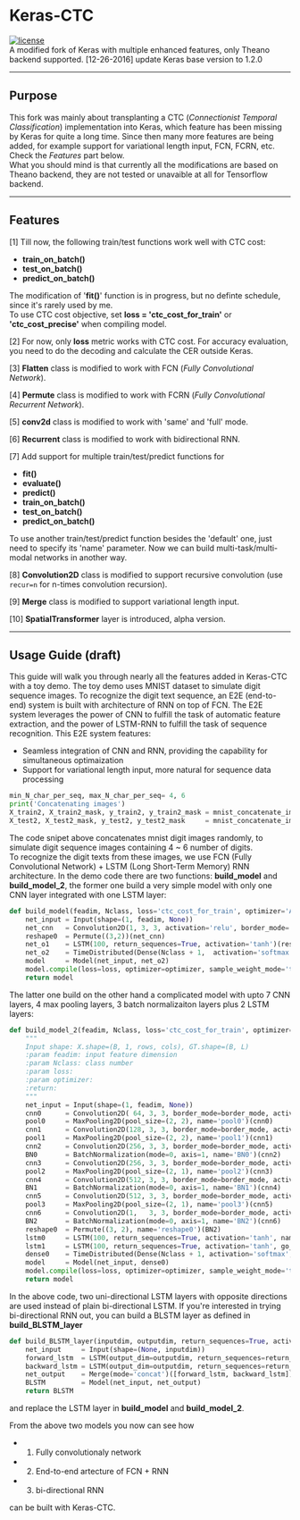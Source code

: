 # Keras-CTC
[![license](https://img.shields.io/github/license/mashape/apistatus.svg?maxAge=2592000)](https://github.com/david-leon/keras_CTC/blob/master/LICENSE)  
A modified fork of Keras with multiple enhanced features, only Theano backend supported.
[12-26-2016] update Keras base version to 1.2.0

------------------
## Purpose  
This fork was mainly about transplanting a CTC (*Connectionist Temporal Classification*) implementation into Keras, which feature has been missing by Keras for quite a long time. Since then many more features are being added, for example support for variational length input, FCN, FCRN, etc. Check the *Features* part below.  
What you should mind is that currently all the modifications are based on Theano backend, they are not tested or unavaible at all for Tensorflow backend.

------------------
## Features
[1] Till now, the following train/test functions work well with CTC cost:
  * **train_on_batch()**
  * **test_on_batch()**
  * **predict_on_batch()**

The modification of '**fit()**' function is in progress, but no definte schedule, since it's rarely used by me.  
To use CTC cost objective, set **loss = 'ctc_cost_for_train'** or **'ctc_cost_precise'** when compiling model.

[2] For now, only **loss** metric works with CTC cost. For accuracy evaluation, you need to do the decoding and calculate the CER outside Keras.

[3] **Flatten** class is modified to work with FCN (*Fully Convolutional Network*).

[4] **Permute** class is modified to work with FCRN (*Fully Convolutional Recurrent Network*).

[5] **conv2d**  class is modified to work with 'same' and 'full' mode.

[6] **Recurrent** class is modified to work with bidirectional RNN.

[7] Add support for multiple train/test/predict functions for 
  * **fit()** 
  * **evaluate()** 
  * **predict()** 
  * **train_on_batch()**
  * **test_on_batch()**
  * **predict_on_batch()**  
  
To use another train/test/predict function besides the 'default' one, just need to specify its 'name' parameter. Now we can build multi-task/multi-modal networks in another way.

[8] **Convolution2D** class is modified to support recursive convolution (use `recur=n` for n-times convolution recursion).

[9] **Merge** class is modified to support variational length input.

[10] **SpatialTransformer** layer is introduced, alpha version.

------------------
## Usage Guide (draft)
This guide will walk you through nearly all the features added in Keras-CTC with a toy demo. The toy demo uses MNIST dataset to simulate digit sequence images. To recognize the digit text sequence, an E2E (end-to-end) system is built with architecture of RNN on top of FCN. The E2E system leverages the power of CNN to fulfill the task of automatic feature extraction, and the power of LSTM-RNN to fulfill the task of sequence recognition. This E2E system features:  
* Seamless integration of CNN and RNN, providing the capability for simultaneous optimaization
* Support for variational length input, more natural for sequence data processing

```python
min_N_char_per_seq, max_N_char_per_seq= 4, 6
print('Concatenating images')
X_train2, X_train2_mask, y_train2, y_train2_mask = mnist_concatenate_image(X_train, y_train, min_N_char_per_seq, max_N_char_per_seq)
X_test2, X_test2_mask, y_test2, y_test2_mask     = mnist_concatenate_image(X_test, y_test, min_N_char_per_seq, max_N_char_per_seq)
```
The code snipet above concatenates mnist digit images randomly, to simulate digit sequence images containing 4 ~ 6 number of digits.   
To recognize the digit texts from these images, we use FCN (Fully Convolutional Network) + LSTM (Long Short-Term Memory) RNN architecture. In the demo code there are two functions: **build_model** and **build_model_2**, the former one build a very simple model with only one CNN layer integrated with one LSTM layer:
```python
def build_model(feadim, Nclass, loss='ctc_cost_for_train', optimizer='Adadelta'):
    net_input = Input(shape=(1, feadim, None))
    net_cnn   = Convolution2D(1, 3, 3, activation='relu', border_mode='valid')(net_input)   # input shape = (samples, channels, rows, cols)
    reshape0  = Permute((3,2))(net_cnn)
    net_o1    = LSTM(100, return_sequences=True, activation='tanh')(reshape0)               # input shape = (samples, timesteps, input_dim)
    net_o2    = TimeDistributed(Dense(Nclass + 1,  activation='softmax'))(net_o1)
    model     = Model(net_input, net_o2)
    model.compile(loss=loss, optimizer=optimizer, sample_weight_mode='temporal')
    return model
```
The latter one build on the other hand a complicated model with upto 7 CNN layers, 4 max pooling layers, 3 batch normalizaiton layers plus 2 LSTM layers:
```python
def build_model_2(feadim, Nclass, loss='ctc_cost_for_train', optimizer='Adadelta', border_mode='same'):
    """
    Input shape: X.shape=(B, 1, rows, cols), GT.shape=(B, L)
    :param feadim: input feature dimension
    :param Nclass: class number
    :param loss:
    :param optimizer:
    :return:
    """
    net_input = Input(shape=(1, feadim, None))
    cnn0      = Convolution2D( 64, 3, 3, border_mode=border_mode, activation='relu', name='cnn0')(net_input)
    pool0     = MaxPooling2D(pool_size=(2, 2), name='pool0')(cnn0)
    cnn1      = Convolution2D(128, 3, 3, border_mode=border_mode, activation='relu', name='cnn1')(pool0)
    pool1     = MaxPooling2D(pool_size=(2, 2), name='pool1')(cnn1)
    cnn2      = Convolution2D(256, 3, 3, border_mode=border_mode, activation='relu', name='cnn2')(pool1)
    BN0       = BatchNormalization(mode=0, axis=1, name='BN0')(cnn2)
    cnn3      = Convolution2D(256, 3, 3, border_mode=border_mode, activation='relu', name='cnn3')(BN0)
    pool2     = MaxPooling2D(pool_size=(2, 1), name='pool2')(cnn3)
    cnn4      = Convolution2D(512, 3, 3, border_mode=border_mode, activation='relu', name='cnn4')(pool2)
    BN1       = BatchNormalization(mode=0, axis=1, name='BN1')(cnn4)
    cnn5      = Convolution2D(512, 3, 3, border_mode=border_mode, activation='relu', name='cnn5')(BN1)
    pool3     = MaxPooling2D(pool_size=(2, 1), name='pool3')(cnn5)
    cnn6      = Convolution2D(1,   3, 3, border_mode=border_mode, activation='relu', name='cnn6')(pool3)
    BN2       = BatchNormalization(mode=0, axis=1, name='BN2')(cnn6)
    reshape0  = Permute((3, 2), name='reshape0')(BN2)
    lstm0     = LSTM(100, return_sequences=True, activation='tanh', name='lstm0')(reshape0)
    lstm1     = LSTM(100, return_sequences=True, activation='tanh', go_backwards=True, keep_time_order=True, name='lstm1')(lstm0)
    dense0    = TimeDistributed(Dense(Nclass + 1, activation='softmax', name='dense0'))(lstm1)
    model     = Model(net_input, dense0)
    model.compile(loss=loss, optimizer=optimizer, sample_weight_mode='temporal')
    return model
``` 
In the above code, two uni-directional LSTM layers with opposite directions are used instead of plain bi-directional LSTM. If you're interested in trying bi-directional RNN out, you can build a BLSTM layer as defined in **build_BLSTM_layer**
```python
def build_BLSTM_layer(inputdim, outputdim, return_sequences=True, activation='tanh'):
    net_input     = Input(shape=(None, inputdim))
    forward_lstm  = LSTM(output_dim=outputdim, return_sequences=return_sequences, activation=activation)(net_input)
    backward_lstm = LSTM(output_dim=outputdim, return_sequences=return_sequences, activation=activation, go_backwards=True, keep_time_order=False)(net_input)
    net_output    = Merge(mode='concat')([forward_lstm, backward_lstm])
    BLSTM         = Model(net_input, net_output)
    return BLSTM
``` 
and replace the LSTM layer in **build_model** and **build_model_2**.
        
From the above two models you now can see how 
  * 1) Fully convolutionaly network 
  * 2) End-to-end artecture of FCN + RNN
  * 3) bi-directional RNN    
    
can be built with Keras-CTC. 

